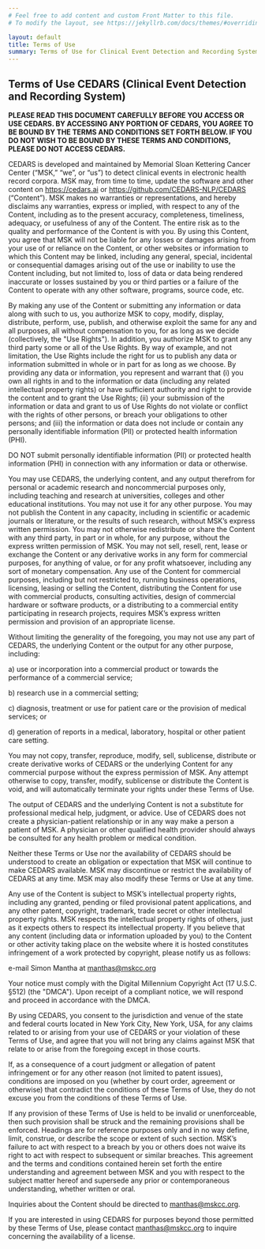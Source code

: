 ```yaml
---
# Feel free to add content and custom Front Matter to this file.
# To modify the layout, see https://jekyllrb.com/docs/themes/#overriding-theme-defaults

layout: default
title: Terms of Use
summary: Terms of Use for Clinical Event Detection and Recording System
---
```

## Terms of Use CEDARS (Clinical Event Detection and Recording System) 

**PLEASE READ THIS DOCUMENT CAREFULLY BEFORE YOU ACCESS OR USE CEDARS. BY ACCESSING ANY PORTION OF CEDARS, YOU AGREE TO BE BOUND BY THE TERMS AND CONDITIONS SET FORTH BELOW. IF YOU DO NOT WISH TO BE BOUND BY THESE TERMS AND CONDITIONS, PLEASE DO NOT ACCESS CEDARS.**

CEDARS is developed and maintained by Memorial Sloan Kettering Cancer Center (“MSK,” “we”, or “us”) to detect clinical events in electronic health record corpora. MSK may, from time to time, update the software and other content on https://cedars.ai or https://github.com/CEDARS-NLP/CEDARS (“Content”). MSK makes no warranties or representations, and hereby disclaims any warranties, express or implied, with respect to any of the Content, including as to the present accuracy, completeness, timeliness, adequacy, or usefulness of any of the Content. The entire risk as to the quality and performance of the Content is with you. By using this Content, you agree that MSK will not be liable for any losses or damages arising from your use of or reliance on the Content, or other websites or information to which this Content may be linked, including any general, special, incidental or consequential damages arising out of the use or inability to use the Content including, but not limited to, loss of data or data being rendered inaccurate or losses sustained by you or third parties or a failure of the Content to operate with any other software, programs, source code, etc. 

By making any use of the Content or submitting any information or data along with such to us, you authorize MSK to copy, modify, display, distribute, perform, use, publish, and otherwise exploit the same for any and all purposes, all without compensation to you, for as long as we decide (collectively, the "Use Rights"). In addition, you authorize MSK to grant any third party some or all of the Use Rights. By way of example, and not limitation, the Use Rights include the right for us to publish any data or information submitted in whole or in part for as long as we choose. By providing any data or information, you represent and warrant that (i) you own all rights in and to the information or data (including any related intellectual property rights) or have sufficient authority and right to provide the content and to grant the Use Rights; (ii) your submission of the information or data and grant to us of Use Rights do not violate or conflict with the rights of other persons, or breach your obligations to other persons; and (iii) the information or data does not include or contain any personally identifiable information (PII) or protected health information (PHI).

DO NOT submit personally identifiable information (PII) or protected health information (PHI) in connection with any information or data or otherwise.

You may use CEDARS, the underlying content, and any output therefrom for personal or academic research and noncommercial purposes only, including teaching and research at universities, colleges and other educational institutions. You may not use it for any other purpose. You may not publish the Content in any capacity, including in scientific or academic journals or literature, or the results of such research, without MSK’s express written permission. You may not otherwise redistribute or share the Content with any third party, in part or in whole, for any purpose, without the express written permission of MSK. You may not sell, resell, rent, lease or exchange the Content or any derivative works in any form for commercial purposes, for anything of value, or for any profit whatsoever, including any sort of monetary compensation. Any use of the Content for commercial purposes, including but not restricted to, running business operations, licensing, leasing or selling the Content, distributing the Content for use with commercial products, consulting activities, design of commercial hardware or software products, or a distributing to a commercial entity participating in research projects, requires MSK’s express written permission and provision of an appropriate license.

Without limiting the generality of the foregoing, you may not use any part of CEDARS, the underlying Content or the output for any other purpose, including:

a)	use or incorporation into a commercial product or towards the performance of a commercial service;

b)	research use in a commercial setting;

c)	diagnosis, treatment or use for patient care or the provision of medical services; or

d)	generation of reports in a medical, laboratory, hospital or other patient care setting.

You may not copy, transfer, reproduce, modify, sell, sublicense, distribute or create derivative works of CEDARS or the underlying Content for any commercial purpose without the express permission of MSK. Any attempt otherwise to copy, transfer, modify, sublicense or distribute the Content is void, and will automatically terminate your rights under these Terms of Use.

The output of CEDARS and the underlying Content is not a substitute for professional medical help, judgment, or advice. Use of CEDARS does not create a physician-patient relationship or in any way make a person a patient of MSK. A physician or other qualified health provider should always be consulted for any health problem or medical condition. 

Neither these Terms or Use nor the availability of CEDARS should be understood to create an obligation or expectation that MSK will continue to make CEDARS available. MSK may discontinue or restrict the availability of CEDARS at any time. MSK may also modify these Terms or Use at any time.

Any use of the Content is subject to MSK’s intellectual property rights, including any granted, pending or filed provisional patent applications, and any other patent, copyright, trademark, trade secret or other intellectual property rights. MSK respects the intellectual property rights of others, just as it expects others to respect its intellectual property. If you believe that any content (including data or information uploaded by you) to the Content or other activity taking place on the website where it is hosted constitutes infringement of a work protected by copyright, please notify us as follows:

e-mail Simon Mantha at manthas@mskcc.org

Your notice must comply with the Digital Millennium Copyright Act (17 U.S.C. §512) (the "DMCA"). Upon receipt of a compliant notice, we will respond and proceed in accordance with the DMCA.

By using CEDARS, you consent to the jurisdiction and venue of the state and federal courts located in New York City, New York, USA, for any claims related to or arising from your use of CEDARS or your violation of these Terms of Use, and agree that you will not bring any claims against MSK that relate to or arise from the foregoing except in those courts. 

If, as a consequence of a court judgment or allegation of patent infringement or for any other reason (not limited to patent issues), conditions are imposed on you (whether by court order, agreement or otherwise) that contradict the conditions of these Terms of Use, they do not excuse you from the conditions of these Terms of Use. 

If any provision of these Terms of Use is held to be invalid or unenforceable, then such provision shall be struck and the remaining provisions shall be enforced. Headings are for reference purposes only and in no way define, limit, construe, or describe the scope or extent of such section. MSK’s failure to act with respect to a breach by you or others does not waive its right to act with respect to subsequent or similar breaches. This agreement and the terms and conditions contained herein set forth the entire understanding and agreement between MSK and you with respect to the subject matter hereof and supersede any prior or contemporaneous understanding, whether written or oral.

Inquiries about the Content should be directed to manthas@mskcc.org.

If you are interested in using CEDARS for purposes beyond those permitted by these Terms of Use, please contact manthas@mskcc.org to inquire concerning the availability of a license.

